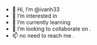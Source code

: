 - 👋 Hi, I’m @ivanh33 
- 👀 I’m interested in 
- 🌱 I’m currently learning 
- 💞️ I’m looking to collaborate on .
- 📫 no need to reach me .


<!---
ivanh33/ivanh33 is a ✨ special ✨ repository because its `README.md` (this file) appears on your GitHub profile.
You can click the Preview link to take a look at your changes.
--->
